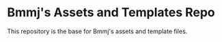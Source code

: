 # Bmmj's Assets and Templates Repo
This repository is the base for Bmmj's assets and template files.
